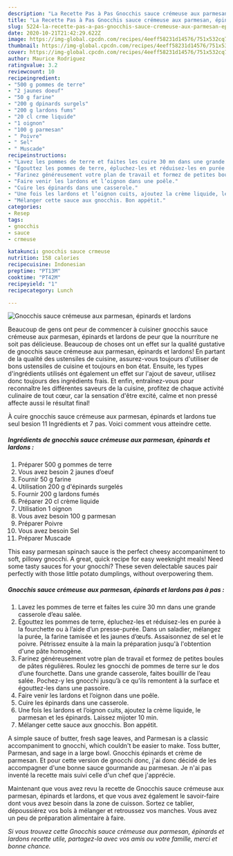 ```yaml
---
description: "La Recette Pas à Pas Gnocchis sauce crémeuse aux parmesan, épinards et lardons"
title: "La Recette Pas à Pas Gnocchis sauce crémeuse aux parmesan, épinards et lardons"
slug: 5224-la-recette-pas-a-pas-gnocchis-sauce-cremeuse-aux-parmesan-epinards-et-lardons
date: 2020-10-21T21:42:29.622Z
image: https://img-global.cpcdn.com/recipes/4eeff58231d14576/751x532cq70/gnocchis-sauce-cremeuse-aux-parmesan-epinards-et-lardons-photo-principale-de-la-recette.jpg
thumbnail: https://img-global.cpcdn.com/recipes/4eeff58231d14576/751x532cq70/gnocchis-sauce-cremeuse-aux-parmesan-epinards-et-lardons-photo-principale-de-la-recette.jpg
cover: https://img-global.cpcdn.com/recipes/4eeff58231d14576/751x532cq70/gnocchis-sauce-cremeuse-aux-parmesan-epinards-et-lardons-photo-principale-de-la-recette.jpg
author: Maurice Rodriguez
ratingvalue: 3.2
reviewcount: 10
recipeingredient:
- "500 g pommes de terre"
- "2 jaunes doeuf"
- "50 g farine"
- "200 g dpinards surgels"
- "200 g lardons fums"
- "20 cl crme liquide"
- "1 oignon"
- "100 g parmesan"
- " Poivre"
- " Sel"
- " Muscade"
recipeinstructions:
- "Lavez les pommes de terre et faites les cuire 30 mn dans une grande casserole d’eau salée."
- "Égouttez les pommes de terre, épluchez-les et réduisez-les en purée à la fourchette ou à l’aide d’un presse-purée. Dans un saladier, mélangez la purée, la farine tamisée et les jaunes d’œufs. Assaisonnez de sel et le poivre. Pétrissez ensuite à la main la préparation jusqu&#39;à l&#39;obtention d&#39;une pâte homogène."
- "Farinez généreusement votre plan de travail et formez de petites boules de pâtes régulières. Roulez les gnocchi de pommes de terre sur le dos d’une fourchette. Dans une grande casserole, faites bouillir de l’eau salée. Pochez-y les gnocchi jusqu’à ce qu’ils remontent à la surface et égouttez-les dans une passoire."
- "Faire venir les lardons et l’oignon dans une poêle."
- "Cuire les épinards dans une casserole."
- "Une fois les lardons et l’oignon cuits, ajoutez la crème liquide, le parmesan et les épinards. Laissez mijoter 10 min."
- "Mélanger cette sauce aux gnocchis. Bon appétit."
categories:
- Resep
tags:
- gnocchis
- sauce
- crmeuse

katakunci: gnocchis sauce crmeuse 
nutrition: 158 calories
recipecuisine: Indonesian
preptime: "PT13M"
cooktime: "PT42M"
recipeyield: "1"
recipecategory: Lunch

---
```



![Gnocchis sauce crémeuse aux parmesan, épinards et lardons](https://img-global.cpcdn.com/recipes/4eeff58231d14576/751x532cq70/gnocchis-sauce-cremeuse-aux-parmesan-epinards-et-lardons-photo-principale-de-la-recette.jpg)

Beaucoup de gens ont peur de commencer à cuisiner gnocchis sauce crémeuse aux parmesan, épinards et lardons de peur que la nourriture ne soit pas délicieuse. Beaucoup de choses ont un effet sur la qualité gustative de gnocchis sauce crémeuse aux parmesan, épinards et lardons! En partant de la qualité des ustensiles de cuisine, assurez-vous toujours d'utiliser de bons ustensiles de cuisine et toujours en bon état. Ensuite, les types d'ingrédients utilisés ont également un effet sur l'ajout de saveur, utilisez donc toujours des ingrédients frais. Et enfin, entraînez-vous pour reconnaître les différentes saveurs de la cuisine, profitez de chaque activité culinaire de tout cœur, car la sensation d'être excité, calme et non pressé affecte aussi le résultat final!

<!--inarticleads1-->

À cuire gnocchis sauce crémeuse aux parmesan, épinards et lardons tue seul besion 11 Ingrédients et 7 pas. Voici comment vous atteindre cette.

##### Ingrédients de gnocchis sauce crémeuse aux parmesan, épinards et lardons :

1. Préparer 500 g pommes de terre
1. Vous avez besoin 2 jaunes d’oeuf
1. Fournir 50 g farine
1. Utilisation 200 g d&#39;épinards surgelés
1. Fournir 200 g lardons fumés
1. Préparer 20 cl crème liquide
1. Utilisation 1 oignon
1. Vous avez besoin 100 g parmesan
1. Préparer  Poivre
1. Vous avez besoin  Sel
1. Préparer  Muscade


This easy parmesan spinach sauce is the perfect cheesy accompaniment to soft, pillowy gnocchi. A great, quick recipe for easy weeknight meals! Need some tasty sauces for your gnocchi? These seven delectable sauces pair perfectly with those little potato dumplings, without overpowering them. 

<!--inarticleads2-->

##### Gnocchis sauce crémeuse aux parmesan, épinards et lardons pas à pas :

1. Lavez les pommes de terre et faites les cuire 30 mn dans une grande casserole d’eau salée.
1. Égouttez les pommes de terre, épluchez-les et réduisez-les en purée à la fourchette ou à l’aide d’un presse-purée. Dans un saladier, mélangez la purée, la farine tamisée et les jaunes d’œufs. Assaisonnez de sel et le poivre. Pétrissez ensuite à la main la préparation jusqu&#39;à l&#39;obtention d&#39;une pâte homogène.
1. Farinez généreusement votre plan de travail et formez de petites boules de pâtes régulières. Roulez les gnocchi de pommes de terre sur le dos d’une fourchette. Dans une grande casserole, faites bouillir de l’eau salée. Pochez-y les gnocchi jusqu’à ce qu’ils remontent à la surface et égouttez-les dans une passoire.
1. Faire venir les lardons et l’oignon dans une poêle.
1. Cuire les épinards dans une casserole.
1. Une fois les lardons et l’oignon cuits, ajoutez la crème liquide, le parmesan et les épinards. Laissez mijoter 10 min.
1. Mélanger cette sauce aux gnocchis. Bon appétit.


A simple sauce of butter, fresh sage leaves, and Parmesan is a classic accompaniment to gnocchi, which couldn&#39;t be easier to make. Toss butter, Parmesan, and sage in a large bowl. Gnocchis épinards et crème de parmesan. Et pour cette version de gnocchi donc, j&#39;ai donc décidé de les accompagner d&#39;une bonne sauce gourmande au parmesan. Je n&#39;ai pas inventé la recette mais suivi celle d&#39;un chef que j&#39;apprécie. 

<!--inarticleads1-->

<p>
Maintenant que vous avez revu la recette de Gnocchis sauce crémeuse aux parmesan, épinards et lardons, et que vous avez également le savoir-faire dont vous avez besoin dans la zone de cuisson. Sortez ce tablier, dépoussiérez vos bols à mélanger et retroussez vos manches. Vous avez un peu de préparation alimentaire à faire.
</p>

<p>
<i>Si vous trouvez cette Gnocchis sauce crémeuse aux parmesan, épinards et lardons recette utile, partagez-la avec vos amis ou votre famille, merci et bonne chance.</i>
</p>
